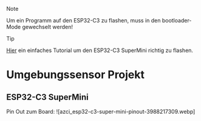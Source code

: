 > [!NOTE]
> Um ein Programm auf den ESP32-C3 zu flashen, muss in den bootloader-Mode gewechselt werden!

> [!TIP]
> [Hier](https://www.edgemicrotech.com/esp32-c3-super-mini-arduino-ide-quick-start-guide/) ein einfaches Tutorial um den ESP32-C3 SuperMini richtig zu flashen.

# Umgebungssensor Projekt

## ESP32-C3 SuperMini
Pin Out zum Board:
![azci_esp32-c3-super-mini-pinout-3988217309.webp]